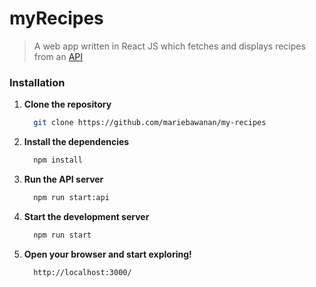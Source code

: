 # myRecipes

> A web app written in React JS which fetches and displays recipes from an [API](https://bitbucket.org/trillitech/frontend-api-skills-test/src/master/)

### Installation

1. **Clone the repository**

    ```sh
      git clone https://github.com/mariebawanan/my-recipes
    ```

1. **Install the dependencies**

    ```sh
      npm install
    ```

2. **Run the API server**

    ```sh
      npm run start:api
    ```

3. **Start the development server**

    ```sh
      npm run start
    ```
4. **Open your browser and start exploring!**

    ```
      http://localhost:3000/
    ```